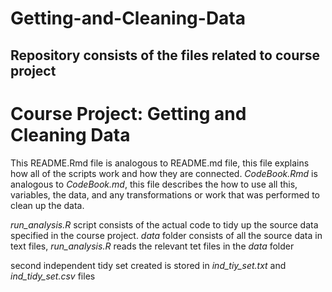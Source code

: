 # Getting-and-Cleaning-Data
## Repository consists of the files related to course project 

# Course Project: Getting and Cleaning Data


This README.Rmd file is analogous to README.md file, this file explains how all of the scripts work and how they are connected. *CodeBook.Rmd* is analogous to *CodeBook.md*, this file describes the how to use all this, variables, the data, and any transformations or work that was performed to clean up the data.

*run_analysis.R* script consists of the actual code to tidy up the source data specified in the course project. *data* folder consists of all the source data in text files, *run_analysis.R* reads the relevant tet files in the *data* folder

second independent tidy set created is stored in *ind_tiy_set.txt* and *ind_tidy_set.csv* files 

